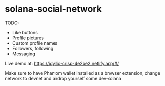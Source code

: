 # solana-social-network

TODO: 
- Like buttons
- Profile pictures
- Custom profile names
- Followers, following
- Messaging
 
Live demo at: https://idyllic-crisp-4e2be2.netlify.app/#/

Make sure to have Phantom wallet installed as a browser extension, change network to devnet and airdrop yourself some dev-solana